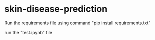 ﻿# skin-disease-prediction

Run the requirements file using command 
"pip install requirements.txt"

run the "test.ipynb" file 
